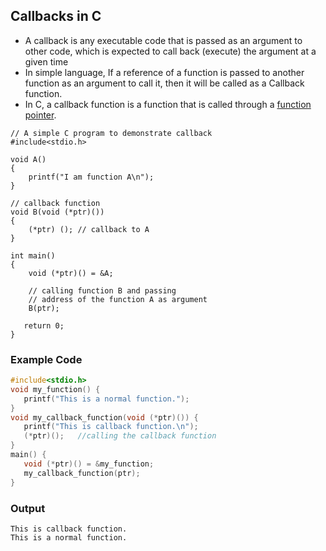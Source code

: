 ## Callbacks in C

* A callback is any executable code that is passed as an argument to other code, which is expected to call back (execute) the argument at a given time
* In simple language, If a reference of a function is passed to another function as an argument to call it, then it will be called as a Callback function.
* In C, a callback function is a function that is called through a [function pointer](https://www.geeksforgeeks.org/function-pointer-in-c/).

```
// A simple C program to demonstrate callback 
#include<stdio.h> 
  
void A() 
{ 
    printf("I am function A\n"); 
} 
  
// callback function 
void B(void (*ptr)()) 
{ 
    (*ptr) (); // callback to A 
} 
  
int main() 
{ 
    void (*ptr)() = &A; 
      
    // calling function B and passing 
    // address of the function A as argument 
    B(ptr); 
  
   return 0; 
} 
```



### Example Code

```c
#include<stdio.h>
void my_function() {
   printf("This is a normal function.");
}
void my_callback_function(void (*ptr)()) {
   printf("This is callback function.\n");
   (*ptr)();   //calling the callback function
}
main() {
   void (*ptr)() = &my_function;
   my_callback_function(ptr);
}
```

### Output

```
This is callback function.
This is a normal function.
```

